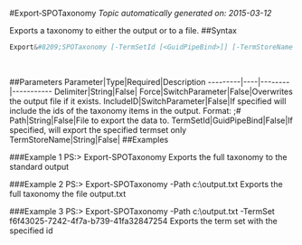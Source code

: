 #Export&#8209;SPOTaxonomy
*Topic automatically generated on: 2015-03-12*

Exports a taxonomy to either the output or to a file.
##Syntax
```powershell
Export&#8209;SPOTaxonomy [-TermSetId [<GuidPipeBind>]] [-TermStoreName [<String>]] [-IncludeID [<SwitchParameter>]] [-Path [<String>]] [-Force [<SwitchParameter>]] [-Delimiter [<String>]]
```
&nbsp;

##Parameters
Parameter|Type|Required|Description
---------|----|--------|-----------
Delimiter|String|False|
Force|SwitchParameter|False|Overwrites the output file if it exists.
IncludeID|SwitchParameter|False|If specified will include the ids of the taxonomy items in the output. Format: <label>;#<guid>
Path|String|False|File to export the data to.
TermSetId|GuidPipeBind|False|If specified, will export the specified termset only
TermStoreName|String|False|
##Examples

###Example 1
    PS:> Export-SPOTaxonomy
Exports the full taxonomy to the standard output

###Example 2
    PS:> Export-SPOTaxonomy -Path c:\output.txt
Exports the full taxonomy the file output.txt

###Example 3
    PS:> Export-SPOTaxonomy -Path c:\output.txt -TermSet f6f43025-7242-4f7a-b739-41fa32847254 
Exports the term set with the specified id
